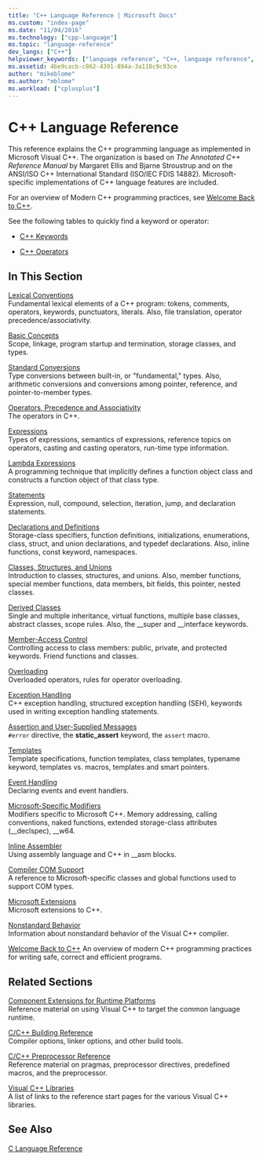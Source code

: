 ```yaml
---
title: "C++ Language Reference | Microsoft Docs"
ms.custom: "index-page"
ms.date: "11/04/2016"
ms.technology: ["cpp-language"]
ms.topic: "language-reference"
dev_langs: ["C++"]
helpviewer_keywords: ["language reference", "C++, language reference", "language reference, Visual C++", "Visual C++, language reference"]
ms.assetid: 4be9cacb-c862-4391-894a-3a118c9c93ce
author: "mikeblome"
ms.author: "mblome"
ms.workload: ["cplusplus"]
---
```

# C++ Language Reference
This reference explains the C++ programming language as implemented in Microsoft Visual C++. The organization is based on *The Annotated C++ Reference Manual* by Margaret Ellis and Bjarne Stroustrup and on the ANSI/ISO C++ International Standard (ISO/IEC FDIS 14882). Microsoft-specific implementations of C++ language features are included.  

For an overview of Modern C++ programming practices, see [Welcome Back to C++](welcome-back-to-cpp-modern-cpp.md).
  
 See the following tables to quickly find a keyword or operator:  
  
-   [C++ Keywords](../cpp/keywords-cpp.md)  
  
-   [C++ Operators](../cpp/cpp-built-in-operators-precedence-and-associativity.md)  
  
## In This Section  

 [Lexical Conventions](../cpp/lexical-conventions.md)  
 Fundamental lexical elements of a C++ program: tokens, comments, operators, keywords, punctuators, literals. Also, file translation, operator precedence/associativity.  
  
 [Basic Concepts](../cpp/basic-concepts-cpp.md)  
 Scope, linkage, program startup and termination, storage classes, and types.  
  
 [Standard Conversions](../cpp/standard-conversions.md)  
 Type conversions between built-in, or "fundamental," types. Also, arithmetic conversions and conversions among pointer, reference, and pointer-to-member types.  
  
 [Operators, Precedence and Associativity](../cpp/cpp-built-in-operators-precedence-and-associativity.md)  
 The operators in C++.  
  
 [Expressions](../cpp/expressions-cpp.md)  
 Types of expressions, semantics of expressions, reference topics on operators, casting and casting operators, run-time type information.  
  
 [Lambda Expressions](../cpp/lambda-expressions-in-cpp.md)  
 A programming technique that implicitly defines a function object class and constructs a function object of that class type.  
  
 [Statements](../cpp/statements-cpp.md)  
 Expression, null, compound, selection, iteration, jump, and declaration statements.  
  
 [Declarations and Definitions](declarations-and-definitions-cpp.md)  
 Storage-class specifiers, function definitions, initializations, enumerations, class, struct, and union declarations, and typedef declarations. Also, inline functions, const keyword, namespaces.  
  
 [Classes, Structures, and Unions](../cpp/classes-and-structs-cpp.md)  
 Introduction to classes, structures, and unions. Also, member functions, special member functions, data members, bit fields, this pointer, nested classes.  
  
 [Derived Classes](../cpp/inheritance-cpp.md)  
 Single and multiple inheritance, virtual functions, multiple base classes, abstract classes, scope rules. Also, the __super and \__interface keywords.  
  
 [Member-Access Control](../cpp/member-access-control-cpp.md)  
 Controlling access to class members: public, private, and protected keywords. Friend functions and classes.  
  
 [Overloading](operator-overloading.md)  
 Overloaded operators, rules for operator overloading.  
  
 [Exception Handling](../cpp/exception-handling-in-visual-cpp.md)  
 C++ exception handling, structured exception handling (SEH), keywords used in writing exception handling statements.  
  
 [Assertion and User-Supplied Messages](../cpp/assertion-and-user-supplied-messages-cpp.md)  
 `#error` directive, the **static_assert** keyword, the `assert` macro.  
  
 [Templates](../cpp/templates-cpp.md)  
 Template specifications, function templates, class templates, typename keyword, templates vs. macros, templates and smart pointers.  
  
 [Event Handling](../cpp/event-handling.md)  
 Declaring events and event handlers.  
  
 [Microsoft-Specific Modifiers](../cpp/microsoft-specific-modifiers.md)  
 Modifiers specific to Microsoft C++. Memory addressing, calling conventions, naked functions, extended storage-class attributes (__declspec), \__w64.  
  
 [Inline Assembler](../assembler/inline/inline-assembler.md)  
 Using assembly language and C++ in __asm blocks.  
  
 [Compiler COM Support](../cpp/compiler-com-support.md)  
 A reference to Microsoft-specific classes and global functions used to support COM types.  
  
 [Microsoft Extensions](../cpp/microsoft-extensions.md)  
 Microsoft extensions to C++.  
  
 [Nonstandard Behavior](../cpp/nonstandard-behavior.md)  
 Information about nonstandard behavior of the Visual C++ compiler.  

 [Welcome Back to C++](welcome-back-to-cpp-modern-cpp.md)
 An overview of modern C++ programming practices for writing safe, correct and efficient programs.
  
## Related Sections  
 [Component Extensions for Runtime Platforms](../windows/component-extensions-for-runtime-platforms.md)  
 Reference material on using Visual C++ to target the common language runtime.  
  
 [C/C++ Building Reference](../build/reference/c-cpp-building-reference.md)  
 Compiler options, linker options, and other build tools.  
  
 [C/C++ Preprocessor Reference](../preprocessor/c-cpp-preprocessor-reference.md)  
 Reference material on pragmas, preprocessor directives, predefined macros, and the preprocessor.  
  
 [Visual C++ Libraries](../standard-library/cpp-standard-library-reference.md)  
 A list of links to the reference start pages for the various Visual C++ libraries.  
  
## See Also  
 [C Language Reference](../c-language/c-language-reference.md)